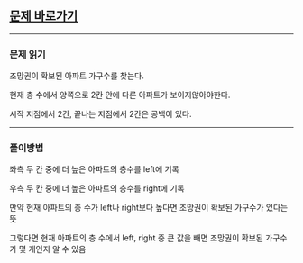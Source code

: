## [문제 바로가기](https://swexpertacademy.com/main/code/problem/problemDetail.do?contestProbId=AV134DPqAA8CFAYh&categoryId=AV134DPqAA8CFAYh&categoryType=CODE&problemTitle=1206&orderBy=FIRST_REG_DATETIME&selectCodeLang=ALL&select-1=&pageSize=10&pageIndex=1)

---

### 문제 읽기

조망권이 확보된 아파트 가구수를 찾는다.

현재 층 수에서 양쪽으로 2칸 안에 다른 아파트가 보이지않아야한다.

시작 지점에서 2칸, 끝나는 지점에서 2칸은 공백이 있다.

---

### 풀이방법

좌측 두 칸 중에 더 높은 아파트의 층수를 left에 기록

우측 두 칸 중에 더 높은 아파트의 층수를 right에 기록

만약 현재 아파트의 층 수가 left나 right보다 높다면 조망권이 확보된 가구수가 있다는 뜻

그렇다면 현재 아파트의 층 수에서 left, right 중 큰 값을 빼면 조망권이 확보된 가구수가 몇 개인지 알 수 있음

